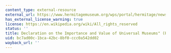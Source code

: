```yaml
---
content_type: external-resource
external_url: https://www.hermitagemuseum.org/wps/portal/hermitage/news/news-item/news/1999_2013/hm11_1_93/?lng=#:~:text=Today%20we%20are%20especially%20sensitive,displaced%20from%20their%20original%20source.
has_external_license_warning: true
license: https://en.wikipedia.org/wiki/All_rights_reserved
status: ''
title: Declaration on the Importance and Value of Universal Museums" (PDF)
uid: bc7ad00c-1bca-42bc-8bf0-ccc0a542dd02
wayback_url: ''
---
```

